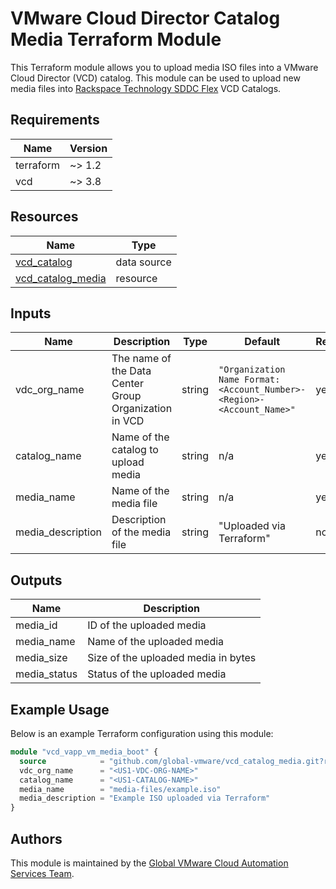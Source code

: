 # VMware Cloud Director Catalog Media Terraform Module

This Terraform module allows you to upload media ISO files into a VMware Cloud Director (VCD) catalog.  This module can be used to upload new media files into [Rackspace Technology SDDC Flex](https://www.rackspace.com/cloud/private/software-defined-data-center-flex) VCD Catalogs.

## Requirements

| Name      | Version |
|-----------|---------|
| terraform | ~> 1.2  |
| vcd       | ~> 3.8  |

## Resources

| Name | Type |
|------|------|
| [vcd_catalog](https://registry.terraform.io/providers/vmware/vcd/latest/docs/data-sources/catalog) | data source |
| [vcd_catalog_media](https://registry.terraform.io/providers/vmware/vcd/latest/docs/resources/catalog_media) | resource |

## Inputs

| Name | Description | Type | Default | Required |
|------|-------------|------|---------|----------|
| vdc_org_name | The name of the Data Center Group Organization in VCD | string | `"Organization Name Format: <Account_Number>-<Region>-<Account_Name>"` | yes |
| catalog_name | Name of the catalog to upload media | string | n/a | yes |
| media_name | Name of the media file | string | n/a | yes |
| media_description | Description of the media file | string | "Uploaded via Terraform" | no |

## Outputs

| Name | Description |
|------|-------------|
| media_id | ID of the uploaded media |
| media_name | Name of the uploaded media |
| media_size | Size of the uploaded media in bytes |
| media_status | Status of the uploaded media |

## Example Usage

Below is an example Terraform configuration using this module:

```terraform
module "vcd_vapp_vm_media_boot" {
  source            = "github.com/global-vmware/vcd_catalog_media.git?ref=v1.0.1"
  vdc_org_name      = "<US1-VDC-ORG-NAME>"
  catalog_name      = "<US1-CATALOG-NAME>"
  media_name        = "media-files/example.iso"
  media_description = "Example ISO uploaded via Terraform"
}
```

## Authors

This module is maintained by the [Global VMware Cloud Automation Services Team](https://github.com/global-vmware).
